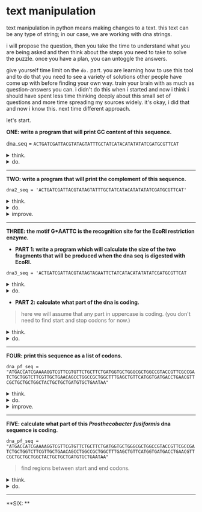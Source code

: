 # text manipulation

text manipulation in python means making changes to a text. this text can be any type of string; in our case, we are working with dna strings.

i will propose the question, then you take the time to understand what you are being asked and then think about the steps you need to take to solve the puzzle. once you have a plan, you can untoggle the answers. 

give yourself time limit on the `do.` part. you are learning how to use this tool and to do that you need to see a variety of solutions other people have come up with before finding your own way. train your brain with as much as question-answers you can. i didn't do this when i started and now i think i should have spent less time thinking deeply about this small set of questions and more time spreading my sources widely. it's okay, i did that and now i know this. next time different approach.

let's start.

**ONE: write a program that will print GC content of this sequence.**

dna_seq = `ACTGATCGATTACGTATAGTATTTGCTATCATACATATATATCGATGCGTTCAT`

<details>
  <summary>think.</summary>
  <ul>
    <li>count how many times G appears.</li>
    <li>count how many times C appears.</li>
    <li>sum them up.</li>
    <li>divide to the whole length.</li>
  </ul>
</details>

<details>
  <summary>do.</summary>

  <pre><code class="language-python">
dna_seq = 'ACTGATCGATTACGTATAGTATTTGCTATCATACATATATATCGATGCGTTCAT'
G_content = dna_seq.count('G')
C_content = dna_seq.count('C')
    
content_GC = G_content + C_content

ratio = content_GC / len(dna_seq)
print(ratio * 100)
  </code></pre>

</details>

---

**TWO: write a program that will print the complement of this sequence.**

`dna2_seq = 'ACTGATCGATTACGTATAGTATTTGCTATCATACATATATATCGATGCGTTCAT'`

<details>
  <summary>think.</summary>
  <ul>
    <li>go through the string and change a to t and save the new string in a variable. > this won't work because it will be rewritten every time.</li>
    <li>it should do it in one go. start from the beginning, change a to t and t to a, g to c and c to g.</li>
    <li>or you can avoid re-write by storing altered character in a new string and adding up to it.</li>
  </ul>
</details>

<details>
  <summary>do.</summary>

  <pre><code class="language-python">
replace_A = dna2_seq.replace('A', 't')
replace_T = replace_A.replace('T', 'a')
replace_G = replace_T.replace('G', 'c')
replace_C = replace_G.replace('C', 'g')

print(replace_C.upper())
  </code></pre>

</details>

<details>
  <summary>improve.</summary>
  <pre><code class="language-python">
dna2_seq = 'ACTGATCGATTACGTATAGTATTTGCTATCATACATATATATCGATGCGTTCAT'
equivalence_dict = {
    'A':'T',
    'T':'A',
    'C':'G',
    'G':'C',
}
    
complementary_dna = []

for base in dna2_seq:
    replace = equivalence_dict[base]
    # now prevent re-write by writing every replaced character to a new string.
    complementary_dna.append(replace)
    
string = ''
print(string.join(complementary_dna))
  </code></pre>
</details>

---

**THREE: the motif G*AATTC is the recognition site for the EcoRI restriction enzyme.**

- **PART 1: write a program which will calculate the size of the two fragments that will be produced when the dna seq is digested with EcoRI.**
  
`dna3_seq = 'ACTGATCGATTACGTATAGTAGAATTCTATCATACATATATATCGATGCGTTCAT`

<details>
  <summary>think.</summary>
  <ul>
    <li>find motif position(index).</li>
    <li>simulate the cut.</li>
    <li>calculate len of right and left</li>
  </ul>
</details>

<details>
  <summary>do.</summary>
  <pre><code class="language-python">
dna3_seq = 'ACTGATCGATTACGTATAGTAGAATTCTATCATACATATATATCGATGCGTTCAT'
    
cut_index = dna3_seq.find('GAATTC')

# find will find the exact substring & will return the index of the first occurrence.
# this is also the cut index.
print(cut_index)

fragment_1 = dna3_seq[:22]
fragment_2 = dna3_seq[22:]

print(fragment_1)
print(len(fragment_1))
print(fragment_2)
print(len(fragment_2))
  </code></pre>
</details>

- **PART 2: calculate what part of the dna is coding.**
> here we will assume that any part in uppercase is coding. (you don't need to find start and stop codons for now.)

<details>
  <summary>think.</summary>
  <ul>
    <li>we have two fragments after the cut. all uppercase.</li>
  </ul>
</details>

<details>
  <summary>do.</summary>
  <pre><code class="language-python">
dna3_seq = 'ACTGATCGATTACGTATAGTAGAATTCTATCATACATATATATCGATGCGTTCAT'
    
cut = dna3_seq.find('GAATTC')

frag_1 = dna3_seq[:cut+1]
frag_2 = dna3_seq[cut+1:]

print(len(frag_1))
print(len(frag_2))
  </code></pre>
</details>

---

**FOUR: print this sequence as a list of codons.**

`dna_pf_seq = "ATGACCATCGAAAAGGTCGTTCGTGTTCTGCTTCTGATGGTGCTGGGCGCTGGCCGTACCGTTCGCCGATCTGCTGGTCTTCGTTGCTGAACAGCCTGGCCGCTGGCTTTGAGCTGTTCATGGTGATGACCTGAACGTTCGCTGCTGCTGGCTACTGCTGCTGATGTGCTGAATAA"`

<details>
  <summary>think.</summary>
  <ul>
    <li>go through the sequence and read it by three characters.</li>
  </ul>
</details>

<details>
  <summary>do.</summary>
  <pre><code class="language-python">
for index in range(0, len(dna_pf_seq), 3):
    codon = dna_pf_seq[index:index+3]
    print(codon)
  </code></pre>
</details>

<details>
  <summary>improve.</summary>
  <pre><code class="language-python">
for index in range(0, len(dna_pf_seq), 3):
    codon = dna_pf_seq[index:index+3]
    if len(codon) == 3:
        print(codon)
  </code></pre>
</details>

---

**FIVE: calculate what part of this _Prosthecobacter fusiformis_ dna sequence is coding.**

`dna_pf_seq = "ATGACCATCGAAAAGGTCGTTCGTGTTCTGCTTCTGATGGTGCTGGGCGCTGGCCGTACCGTTCGCCGATCTGCTGGTCTTCGTTGCTGAACAGCCTGGCCGCTGGCTTTGAGCTGTTCATGGTGATGACCTGAACGTTCGCTGCTGCTGGCTACTGCTGCTGATGTGCTGAATAA"`

> find regions between start and end codons.

<details>
  <summary>think.</summary>
  <ul>
    <li>go through the dna, read in three base format, find start codon and then stop codon, print it,</li>
    <li>before that, what is codon? DEFINE `codon` for the program.</li>
    <li>move to the next start codon and end codon, print the index and fragment it.</li>
  </ul>
</details>

<details>
  <summary>do.</summary>
  <pre><code class="language-python">
dna_pf_seq = "ATGACCATCGAAAAGGTCGTTCGTGTTCTGCTTCTGATGGTGCTGGGCGCTGGCCGTACCGTTCGCCGATCTGCTGGTCTTCGTTGCTGAACAGCCTGGCCGCTGGCTTTGAGCTGTTCATGGTGATGACCTGAACGTTCGCTGCTGCTGGCTACTGCTGCTGATGTGCTGAATAA"
start = 'ATG'
end = ['TAG','TGA','TAA']
    
for index in range(0, len(dna_pf_seq), 3):
    codon = dna_pf_seq[index:index+3]
    if codon == start:
        print(f'there is a start codon in {index} position')
        
for index in range(0, len(dna_pf_seq), 3):
    codon = dna_pf_seq[index:index+3]
    for item in end:
        if codon == item:
            print(f'there is a stop codon in {index}')
#the second ATG is just methionone inside the protein. the first one is our start codon.
            
print(dna_pf_seq[0:90])
# there is no tRNA for stop codons so we should actually print zero to 86 (which we need to +1 for the end of slicing).
print(dna_pf_seq[0:87])
  </code></pre>
</details>

---

**SIX: **





























